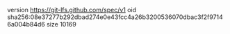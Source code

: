 version https://git-lfs.github.com/spec/v1
oid sha256:08e37277b292dbad274e0e43fcc4a26b3200536070dbac3f2f97146a004b84d6
size 10169
